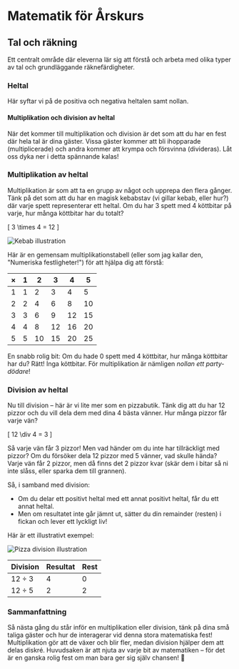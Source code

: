 # Matematik för Årskurs 
## Tal och räkning
Ett centralt område där eleverna lär sig att förstå och arbeta med olika typer av tal och grundläggande räknefärdigheter.
### Heltal
Här syftar vi på de positiva och negativa heltalen samt nollan.
#### Multiplikation och division av heltal

När det kommer till multiplikation och division är det som att du har en fest där hela tal är dina gäster. Vissa gäster kommer att bli ihopparade (multiplicerade) och andra kommer att krympa och försvinna (divideras). Låt oss dyka ner i detta spännande kalas!

### Multiplikation av heltal

Multiplikation är som att ta en grupp av något och upprepa den flera gånger. Tänk på det som att du har en magisk kebabstav (vi gillar kebab, eller hur?) där varje spett representerar ett heltal. Om du har 3 spett med 4 köttbitar på varje, hur många köttbitar har du totalt? 

\[ 3 \times 4 = 12 \]

![Kebab illustration](https://example.com/kebab-illustration.png)

Här är en gemensam multiplikationstabell (eller som jag kallar den, "Numeriska festligheter!") för att hjälpa dig att förstå:

| × | 1 | 2 | 3 | 4 | 5 |
|---|---|---|---|---|---|
| 1 | 1 | 2 | 3 | 4 | 5 |
| 2 | 2 | 4 | 6 | 8 | 10 |
| 3 | 3 | 6 | 9 | 12 | 15 |
| 4 | 4 | 8 | 12 | 16 | 20 |
| 5 | 5 | 10 | 15 | 20 | 25 |

En snabb rolig bit: Om du hade 0 spett med 4 köttbitar, hur många köttbitar har du? Rätt! Inga köttbitar. För multiplikation är nämligen *nollan ett party-dödare*! 

### Division av heltal

Nu till division – här är vi lite mer som en pizzabutik. Tänk dig att du har 12 pizzor och du vill dela dem med dina 4 bästa vänner. Hur många pizzor får varje vän?

\[ 12 \div 4 = 3 \]

Så varje vän får 3 pizzor! Men vad händer om du inte har tillräckligt med pizzor? Om du försöker dela 12 pizzor med 5 vänner, vad skulle hända? Varje vän får 2 pizzor, men då finns det 2 pizzor kvar (skär dem i bitar så ni inte slåss, eller sparka dem till grannen).

Så, i samband med division:

- Om du delar ett positivt heltal med ett annat positivt heltal, får du ett annat heltal.
- Men om resultatet inte går jämnt ut, sätter du din remainder (resten) i fickan och lever ett lyckligt liv!

Här är ett illustrativt exempel:

![Pizza division illustration](https://example.com/pizza-division.png)

| Division | Resultat | Rest |
|----------|----------|------|
| 12 ÷ 3   | 4        | 0    |
| 12 ÷ 5   | 2        | 2    |

### Sammanfattning

Så nästa gång du står inför en multiplikation eller division, tänk på dina små taliga gäster och hur de interagerar vid denna stora matematiska fest! Multiplikation gör att de växer och blir fler, medan division hjälper dem att delas diskré. Huvudsaken är att njuta av varje bit av matematiken – för det är en ganska rolig fest om man bara ger sig själv chansen! 🎉